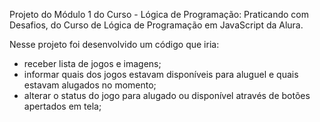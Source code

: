 Projeto do Módulo 1 do Curso - Lógica de Programação: Praticando com Desafios, do Curso de Lógica de Programação em JavaScript da Alura.

Nesse projeto foi desenvolvido um código que iria:
- receber lista de jogos e imagens;
- informar quais dos jogos estavam disponíveis para aluguel e quais estavam alugados no momento;
- alterar o status do jogo para alugado ou disponível através de botões apertados em tela;